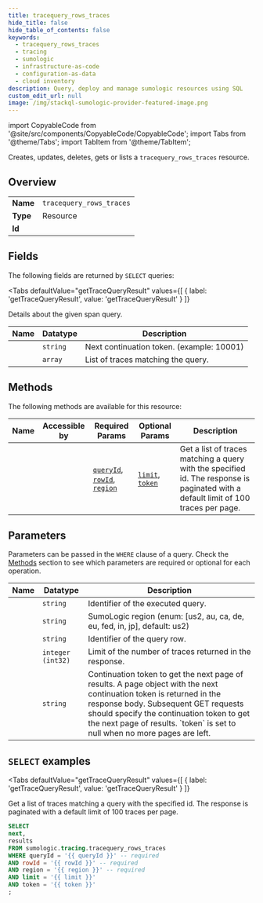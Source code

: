 ```yaml
--- 
title: tracequery_rows_traces
hide_title: false
hide_table_of_contents: false
keywords:
  - tracequery_rows_traces
  - tracing
  - sumologic
  - infrastructure-as-code
  - configuration-as-data
  - cloud inventory
description: Query, deploy and manage sumologic resources using SQL
custom_edit_url: null
image: /img/stackql-sumologic-provider-featured-image.png
---
```


import CopyableCode from '@site/src/components/CopyableCode/CopyableCode';
import Tabs from '@theme/Tabs';
import TabItem from '@theme/TabItem';

Creates, updates, deletes, gets or lists a <code>tracequery_rows_traces</code> resource.

## Overview
<table><tbody>
<tr><td><b>Name</b></td><td><code>tracequery_rows_traces</code></td></tr>
<tr><td><b>Type</b></td><td>Resource</td></tr>
<tr><td><b>Id</b></td><td><CopyableCode code="sumologic.tracing.tracequery_rows_traces" /></td></tr>
</tbody></table>

## Fields

The following fields are returned by `SELECT` queries:

<Tabs
    defaultValue="getTraceQueryResult"
    values={[
        { label: 'getTraceQueryResult', value: 'getTraceQueryResult' }
    ]}
>
<TabItem value="getTraceQueryResult">

Details about the given span query.

<table>
<thead>
    <tr>
    <th>Name</th>
    <th>Datatype</th>
    <th>Description</th>
    </tr>
</thead>
<tbody>
<tr>
    <td><CopyableCode code="next" /></td>
    <td><code>string</code></td>
    <td>Next continuation token. (example: 10001)</td>
</tr>
<tr>
    <td><CopyableCode code="results" /></td>
    <td><code>array</code></td>
    <td>List of traces matching the query.</td>
</tr>
</tbody>
</table>
</TabItem>
</Tabs>

## Methods

The following methods are available for this resource:

<table>
<thead>
    <tr>
    <th>Name</th>
    <th>Accessible by</th>
    <th>Required Params</th>
    <th>Optional Params</th>
    <th>Description</th>
    </tr>
</thead>
<tbody>
<tr>
    <td><a href="#getTraceQueryResult"><CopyableCode code="getTraceQueryResult" /></a></td>
    <td><CopyableCode code="select" /></td>
    <td><a href="#parameter-queryId"><code>queryId</code></a>, <a href="#parameter-rowId"><code>rowId</code></a>, <a href="#parameter-region"><code>region</code></a></td>
    <td><a href="#parameter-limit"><code>limit</code></a>, <a href="#parameter-token"><code>token</code></a></td>
    <td>Get a list of traces matching a query with the specified id. The response is paginated with a default limit of 100 traces per page.</td>
</tr>
</tbody>
</table>

## Parameters

Parameters can be passed in the `WHERE` clause of a query. Check the [Methods](#methods) section to see which parameters are required or optional for each operation.

<table>
<thead>
    <tr>
    <th>Name</th>
    <th>Datatype</th>
    <th>Description</th>
    </tr>
</thead>
<tbody>
<tr id="parameter-queryId">
    <td><CopyableCode code="queryId" /></td>
    <td><code>string</code></td>
    <td>Identifier of the executed query.</td>
</tr>
<tr id="parameter-region">
    <td><CopyableCode code="region" /></td>
    <td><code>string</code></td>
    <td>SumoLogic region (enum: [us2, au, ca, de, eu, fed, in, jp], default: us2)</td>
</tr>
<tr id="parameter-rowId">
    <td><CopyableCode code="rowId" /></td>
    <td><code>string</code></td>
    <td>Identifier of the query row.</td>
</tr>
<tr id="parameter-limit">
    <td><CopyableCode code="limit" /></td>
    <td><code>integer (int32)</code></td>
    <td>Limit of the number of traces returned in the response.</td>
</tr>
<tr id="parameter-token">
    <td><CopyableCode code="token" /></td>
    <td><code>string</code></td>
    <td>Continuation token to get the next page of results. A page object with the next continuation token is returned in the response body. Subsequent GET requests should specify the continuation token to get the next page of results. `token` is set to null when no more pages are left.</td>
</tr>
</tbody>
</table>

## `SELECT` examples

<Tabs
    defaultValue="getTraceQueryResult"
    values={[
        { label: 'getTraceQueryResult', value: 'getTraceQueryResult' }
    ]}
>
<TabItem value="getTraceQueryResult">

Get a list of traces matching a query with the specified id. The response is paginated with a default limit of 100 traces per page.

```sql
SELECT
next,
results
FROM sumologic.tracing.tracequery_rows_traces
WHERE queryId = '{{ queryId }}' -- required
AND rowId = '{{ rowId }}' -- required
AND region = '{{ region }}' -- required
AND limit = '{{ limit }}'
AND token = '{{ token }}'
;
```
</TabItem>
</Tabs>
